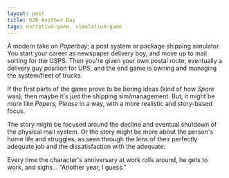 ```yaml
---
layout: post
title: 026 Another Day
tags: narrative-game, simulation-game
---
```

A modern take on _Paperboy_; a post system or package shipping simulator. You start your career as newspaper delivery boy, and move up to mail sorting for the USPS. Then you're given your own postal route, eventually a delivery guy position for UPS, and the end game is owning and managing the system/fleet of trucks.  

If the first parts of the game prove to be boring ideas (kind of how _Spore_ was), then maybe it's just the shipping sim/management. But, it might be more like _Papers, Please_ in a way, with a more realistic and story-based focus.

The story might be focused around the decline and eventual shutdown of the physical mail system.  Or the story might be more about the person's home life and struggles, as seen through the lens of their perfectly adequate job and the dissatisfaction with the adequate.

Every time the character's anniversary at work rolls around, he gets to work, and sighs... "Another year, I guess."